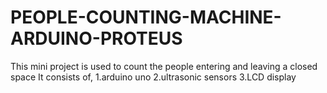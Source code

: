 # PEOPLE-COUNTING-MACHINE-ARDUINO-PROTEUS

This mini project is used to count the people entering and leaving a closed space
It consists of,
1.arduino uno
2.ultrasonic sensors 
3.LCD display
